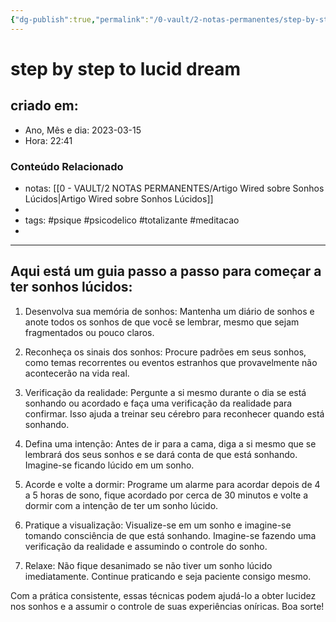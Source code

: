 ```yaml
---
{"dg-publish":true,"permalink":"/0-vault/2-notas-permanentes/step-by-step-to-lucid-dream/","tags":["permanente","psique","psicodelico","totalizante","meditacao"],"dgHomeLink":true,"dgShowLocalGraph":true,"dgShowFileTree":true,"dgEnableSearch":true}
---
```


# step by step to lucid dream

## criado em: 

- Ano, Mês e dia: 2023-03-15
- Hora: 22:41

### Conteúdo Relacionado

- notas: [[0 - VAULT/2 NOTAS PERMANENTES/Artigo Wired sobre Sonhos Lúcidos\|Artigo Wired sobre Sonhos Lúcidos]]
- 
- tags: #psique #psicodelico #totalizante #meditacao 
- 
---

## Aqui está um guia passo a passo para começar a ter sonhos lúcidos:

1. Desenvolva sua memória de sonhos: Mantenha um diário de sonhos e anote todos os sonhos de que você se lembrar, mesmo que sejam fragmentados ou pouco claros.
    
2. Reconheça os sinais dos sonhos: Procure padrões em seus sonhos, como temas recorrentes ou eventos estranhos que provavelmente não acontecerão na vida real.
    
3. Verificação da realidade: Pergunte a si mesmo durante o dia se está sonhando ou acordado e faça uma verificação da realidade para confirmar. Isso ajuda a treinar seu cérebro para reconhecer quando está sonhando.
    
4. Defina uma intenção: Antes de ir para a cama, diga a si mesmo que se lembrará dos seus sonhos e se dará conta de que está sonhando. Imagine-se ficando lúcido em um sonho.
    
5. Acorde e volte a dormir: Programe um alarme para acordar depois de 4 a 5 horas de sono, fique acordado por cerca de 30 minutos e volte a dormir com a intenção de ter um sonho lúcido.
    
6. Pratique a visualização: Visualize-se em um sonho e imagine-se tomando consciência de que está sonhando. Imagine-se fazendo uma verificação da realidade e assumindo o controle do sonho.
    
7. Relaxe: Não fique desanimado se não tiver um sonho lúcido imediatamente. Continue praticando e seja paciente consigo mesmo.

Com a prática consistente, essas técnicas podem ajudá-lo a obter lucidez nos sonhos e a assumir o controle de suas experiências oníricas. Boa sorte!